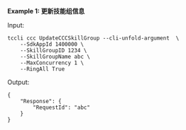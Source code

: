 **Example 1: 更新技能组信息**



Input: 

```
tccli ccc UpdateCCCSkillGroup --cli-unfold-argument  \
    --SdkAppId 1400000 \
    --SkillGroupID 1234 \
    --SkillGroupName abc \
    --MaxConcurrency 1 \
    --RingAll True
```

Output: 
```
{
    "Response": {
        "RequestId": "abc"
    }
}
```

